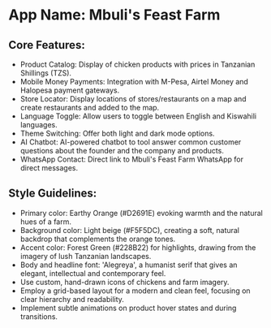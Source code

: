 # **App Name**: Mbuli's Feast Farm

## Core Features:

- Product Catalog: Display of chicken products with prices in Tanzanian Shillings (TZS).
- Mobile Money Payments: Integration with M-Pesa, Airtel Money and Halopesa payment gateways.
- Store Locator: Display locations of stores/restaurants on a map and create restaurants and added to the map.
- Language Toggle: Allow users to toggle between English and Kiswahili languages.
- Theme Switching: Offer both light and dark mode options.
- AI Chatbot: AI-powered chatbot to tool answer common customer questions about the founder and the company and products.
- WhatsApp Contact: Direct link to Mbuli's Feast Farm WhatsApp for direct messages.

## Style Guidelines:

- Primary color: Earthy Orange (#D2691E) evoking warmth and the natural hues of a farm.
- Background color: Light beige (#F5F5DC), creating a soft, natural backdrop that complements the orange tones.
- Accent color: Forest Green (#228B22) for highlights, drawing from the imagery of lush Tanzanian landscapes.
- Body and headline font: 'Alegreya', a humanist serif that gives an elegant, intellectual and contemporary feel.
- Use custom, hand-drawn icons of chickens and farm imagery.
- Employ a grid-based layout for a modern and clean feel, focusing on clear hierarchy and readability.
- Implement subtle animations on product hover states and during transitions.